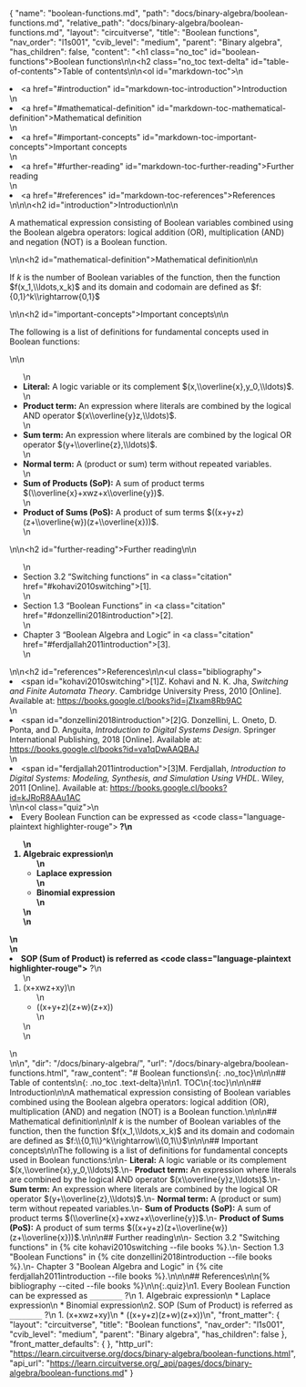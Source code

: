 {
  "name": "boolean-functions.md",
  "path": "docs/binary-algebra/boolean-functions.md",
  "relative_path": "docs/binary-algebra/boolean-functions.md",
  "layout": "circuitverse",
  "title": "Boolean functions",
  "nav_order": "l1s001",
  "cvib_level": "medium",
  "parent": "Binary algebra",
  "has_children": false,
  "content": "<h1 class=\"no_toc\" id=\"boolean-functions\">Boolean functions</h1>\n\n<h2 class=\"no_toc text-delta\" id=\"table-of-contents\">Table of contents</h2>\n\n<ol id=\"markdown-toc\">\n  <li><a href=\"#introduction\" id=\"markdown-toc-introduction\">Introduction</a></li>\n  <li><a href=\"#mathematical-definition\" id=\"markdown-toc-mathematical-definition\">Mathematical definition</a></li>\n  <li><a href=\"#important-concepts\" id=\"markdown-toc-important-concepts\">Important concepts</a></li>\n  <li><a href=\"#further-reading\" id=\"markdown-toc-further-reading\">Further reading</a></li>\n  <li><a href=\"#references\" id=\"markdown-toc-references\">References</a></li>\n</ol>\n\n<h2 id=\"introduction\">Introduction</h2>\n\n<p>A mathematical expression consisting of Boolean variables combined using the Boolean algebra operators: logical addition (OR), multiplication (AND) and negation (NOT) is a Boolean function.</p>\n\n<h2 id=\"mathematical-definition\">Mathematical definition</h2>\n\n<p>If $k$ is the number of Boolean variables of the function, then the function $f(x_1,\\ldots,x_k)$ and its domain and codomain are defined as $f:{0,1}^k\\rightarrow{0,1}$</p>\n\n<h2 id=\"important-concepts\">Important concepts</h2>\n\n<p>The following is a list of definitions for fundamental concepts used in Boolean functions:</p>\n\n<ul>\n  <li><strong>Literal:</strong> A logic variable or its complement $(x,\\overline{x},y_0,\\ldots)$.</li>\n  <li><strong>Product term:</strong> An expression where literals are combined by the logical AND operator $(x\\overline{y}z,\\ldots)$.</li>\n  <li><strong>Sum term:</strong> An expression where literals are combined by the logical OR operator $(y+\\overline{z},\\ldots)$.</li>\n  <li><strong>Normal term:</strong> A (product or sum) term without repeated variables.</li>\n  <li><strong>Sum of Products (SoP):</strong> A sum of product terms $(\\overline{x}+xwz+x\\overline{y})$.</li>\n  <li><strong>Product of Sums (PoS):</strong> A product of sum terms $((x+y+z)(z+\\overline{w})(z+\\overline{x}))$.</li>\n</ul>\n\n<h2 id=\"further-reading\">Further reading</h2>\n\n<ul>\n  <li>Section 3.2 “Switching functions” in <a class=\"citation\" href=\"#kohavi2010switching\">[1]</a>.</li>\n  <li>Section 1.3 “Boolean Functions” in <a class=\"citation\" href=\"#donzellini2018introduction\">[2]</a>.</li>\n  <li>Chapter 3 “Boolean Algebra and Logic” in <a class=\"citation\" href=\"#ferdjallah2011introduction\">[3]</a>.</li>\n</ul>\n\n<h2 id=\"references\">References</h2>\n\n<ul class=\"bibliography\"><li><span id=\"kohavi2010switching\">[1]Z. Kohavi and N. K. Jha, <i>Switching and Finite Automata Theory</i>. Cambridge University Press, 2010 [Online]. Available at: https://books.google.cl/books?id=jZIxam8Rb9AC</span></li>\n<li><span id=\"donzellini2018introduction\">[2]G. Donzellini, L. Oneto, D. Ponta, and D. Anguita, <i>Introduction to Digital Systems Design</i>. Springer International Publishing, 2018 [Online]. Available at: https://books.google.cl/books?id=va1qDwAAQBAJ</span></li>\n<li><span id=\"ferdjallah2011introduction\">[3]M. Ferdjallah, <i>Introduction to Digital Systems: Modeling, Synthesis, and Simulation Using VHDL</i>. Wiley, 2011 [Online]. Available at: https://books.google.cl/books?id=kJRoR8AAu1AC</span></li></ul>\n\n<ol class=\"quiz\">\n  <li>Every Boolean Function can be expressed as <code class=\"language-plaintext highlighter-rouge\">________</code> ?\n    <ol>\n      <li>Algebraic expression\n        <ul>\n          <li>Laplace expression</li>\n          <li>Binomial expression</li>\n        </ul>\n      </li>\n    </ol>\n  </li>\n  <li>SOP (Sum of Product) is referred as <code class=\"language-plaintext highlighter-rouge\">________</code> ?\n    <ol>\n      <li>(x+xwz+xy)\n        <ul>\n          <li>((x+y+z)(z+w)(z+x))</li>\n        </ul>\n      </li>\n    </ol>\n  </li>\n</ol>\n",
  "dir": "/docs/binary-algebra/",
  "url": "/docs/binary-algebra/boolean-functions.html",
  "raw_content": "# Boolean functions\n{: .no_toc}\n\n\n## Table of contents\n{: .no_toc .text-delta}\n\n1. TOC\n{:toc}\n\n\n## Introduction\n\nA mathematical expression consisting of Boolean variables combined using the Boolean algebra operators: logical addition (OR), multiplication (AND) and negation (NOT) is a Boolean function.\n\n\n## Mathematical definition\n\nIf $k$ is the number of Boolean variables of the function, then the function $f(x_1,\\ldots,x_k)$ and its domain and codomain are defined as $f:\\{0,1\\}^k\\rightarrow\\{0,1\\}$\n\n\n## Important concepts\n\nThe following is a list of definitions for fundamental concepts used in Boolean functions:\n\n-   **Literal:** A logic variable or its complement $(x,\\overline{x},y_0,\\ldots)$.\n-   **Product term:** An expression where literals are combined by the logical AND operator $(x\\overline{y}z,\\ldots)$.\n-   **Sum term:** An expression where literals are combined by the logical OR operator $(y+\\overline{z},\\ldots)$.\n-   **Normal term:** A (product or sum) term without repeated variables.\n-   **Sum of Products (SoP):** A sum of product terms $(\\overline{x}+xwz+x\\overline{y})$.\n-   **Product of Sums (PoS):** A product of sum terms $((x+y+z)(z+\\overline{w})(z+\\overline{x}))$.\n\n\n## Further reading\n\n-   Section 3.2 \"Switching functions\" in {% cite kohavi2010switching --file books %}.\n-   Section 1.3 \"Boolean Functions\" in {% cite donzellini2018introduction --file books %}.\n-   Chapter 3 \"Boolean Algebra and Logic\" in {% cite ferdjallah2011introduction --file books %}.\n\n\n## References\n\n{% bibliography --cited --file books %}\n\n{:.quiz}\n1. Every Boolean Function can be expressed as `________` ?\n   1. Algebraic expression\n   * Laplace expression\n   * Binomial expression\n2. SOP (Sum of Product) is referred as `________` ?\n   1. (x+xwz+xy)\n   * ((x+y+z)(z+w)(z+x))\n",
  "front_matter": {
    "layout": "circuitverse",
    "title": "Boolean functions",
    "nav_order": "l1s001",
    "cvib_level": "medium",
    "parent": "Binary algebra",
    "has_children": false
  },
  "front_matter_defaults": {
  },
  "http_url": "https://learn.circuitverse.org/docs/binary-algebra/boolean-functions.html",
  "api_url": "https://learn.circuitverse.org/_api/pages/docs/binary-algebra/boolean-functions.md"
}